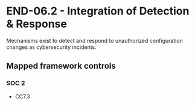 # END-06.2 - Integration of Detection & Response
Mechanisms exist to detect and respond to unauthorized configuration changes as cybersecurity incidents.
## Mapped framework controls
### SOC 2
- CC7.3